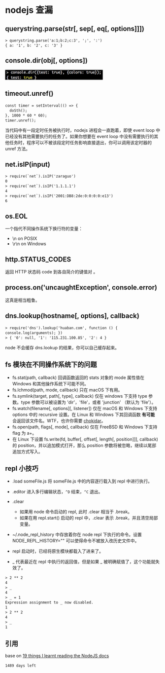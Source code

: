 # nodejs 查漏

## querystring.parse(str[, sep[, eq[, options]]])

```
> querystring.parse('a:1;b:2;c:3', ';', ':')
{ a: '1', b: '2', c: '3' }
```

## console.dir(obj[, options])
![](/media/14810812992221.jpg)


## timeout.unref()

```
const timer = setInterval(() => {
  doSth();
}, 1000 * 60 * 60);
timer.unref();
```

当代码中有一段定时任务被执行时，nodejs 进程会一直跑着，即使 event loop 中已经没有其他需要执行的任务了。如果你想要在 event loop 中没有需要执行的其他任务时，程序可以不被该段定时任务影响直接退出，你可以调用该定时器的 unref 方法。


## net.isIP(input)

```
> require(`net`).isIP('zaraguo')
0
> require(`net`).isIP('1.1.1.1')
4
> require(`net`).isIP('2001:DB8:2de:0:0:0:0:e13')
6
```

## os.EOL
一个指代不同操作系统下换行符的变量：

* \n on POSIX
* \r\n on Windows

## http.STATUS_CODES

返回 HTTP 状态码 code 到各自简介的键值对 。

## process.on('uncaughtException', console.error)

这真是相当粗鲁。

## dns.lookup(hostname[, options], callback)

```
> require('dns').lookup('huaban.com', function () { console.log(arguments); })
> { '0': null, '1': '115.231.100.85', '2': 4 }
```

node 不会缓存 dns.lookup 的结果，你可以自己缓存起来。

## fs 模块在不同操作系统下的问题
* fs.stat(path, callback) 回调函数返回的 stats 对象的 mode 属性值在 Windows 和其他操作系统下可能不同。
* fs.lchmod(path, mode, callback) 只在 macOS 下有用。
* fs.symlink(target, path[, type], callback) 仅在 windows 下支持 type 参数。type 参数可以被设置为 'dir'，'file'，或者 'junction' （默认为 'file'）。
* fs.watch(filename[, options][, listener]) 仅在 macOS 和 Windows 下支持 options 中的 recursive 设置。在 Linux 和 Windows 下其回调函数 **有可能** 会返回该文件名。WTF，也许你需要 [chokidar](https://github.com/paulmillr/chokidar)。
* fs.open(path, flags[, mode], callback) 仅在 FreeBSD 和 Windows 下支持 flag 为 a+。
* 在 Linux 下设置 fs.write(fd, buffer[, offset[, length[, position]]], callback) 的 position，并以追加模式打开，那么 position 参数将被忽略，继续以尾部追加方式写入。

## repl 小技巧

* .load someFile.js 将 someFile.js 中的内容逐行载入到 repl 中进行执行。
* .editor 进入多行编辑状态，`^D` 结束，`^C` 退出。
* .clear
    * 如果用 node 命令启动的 repl, 此时 .clear 相当于 .break。
    * 如果在用 repl.start() 启动的 repl 中，.clear 表示 .break，并且清空局部变量。

* ~/.node_repl_history 中存放着你在 node repl 下执行的命令。设置 NODE_REPL_HISTORY="" 可以使得命令不被放入改历史文件中。
* repl 启动时，已经将原生模块都载入了进来了。
* _ 代表最近在 repl 中执行的返回值，但是如果 _ 被明确赋值了，这个功能就失效了。

```
> 2 ** 2
4
> _
4
> _ = 1
Expression assignment to _ now disabled.
1
> 2 ** 2
4
> _
1
```


## 引用
base on [19 things I learnt reading the NodeJS docs](https://hackernoon.com/19-things-i-learnt-reading-the-nodejs-docs-8a2dcc7f307f#.30bqnhicx)


`1489 days left`

